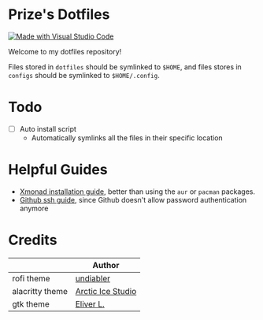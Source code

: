 # Prize's Dotfiles

[![Made with Visual Studio Code](https://img.shields.io/badge/Made%20with-Visual%20Studio%20Code-informational?style=flat-square&logo=visualstudiocode)](https://github.com/Microsoft/vscode)

Welcome to my dotfiles repository!

Files stored in `dotfiles` should be symlinked to `$HOME`, and files stores in `configs` should be symlinked to `$HOME/.config`.

# Todo

- [ ] Auto install script
  - Automatically symlinks all the files in their specific location

# Helpful Guides
* [Xmonad installation guide](https://xmonad.org/INSTALL.html), better than using the `aur` or `pacman` packages.
* [Github ssh guide](https://docs.github.com/en/authentication/connecting-to-github-with-ssh), since Github doesn't allow password authentication anymore

# Credits

|                 | Author                                                                 |
| --------------- | ---------------------------------------------------------------------- |
| rofi theme      | [undiabler](https://github.com/undiabler/nord-rofi-theme)              |
| alacritty theme | [Arctic Ice Studio](https://github.com/arcticicestudio/nord-alacritty) |
| gtk theme       | [Eliver L.](https://github.com/EliverLara/Nordic)                      |
